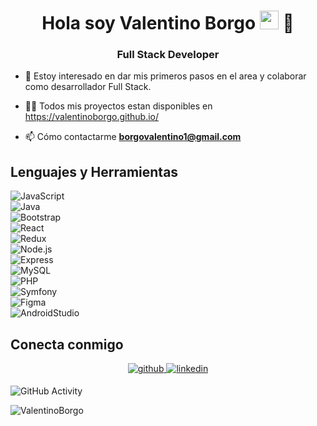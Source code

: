<h1 align="center">Hola soy Valentino Borgo <img src="https://raw.githubusercontent.com/iampavangandhi/iampavangandhi/master/gifs/Hi.gif" width="30px"> 🚀</h1>
<h3 align="center">Full Stack Developer</h3>

- 🔭 Estoy interesado en dar mis primeros pasos en el area y colaborar como desarrollador Full Stack.

- 👨‍💻 Todos mis proyectos estan disponibles en https://valentinoborgo.github.io/

- 📫 Cómo contactarme **borgovalentino1@gmail.com**

## Lenguajes y Herramientas

![JavaScript](https://img.shields.io/badge/-JavaScript-333333?style=flat&logo=javascript) </br>
 ![Java](https://img.shields.io/badge/-Java-333333?style=flat&logo=Java) </br>
 ![Bootstrap](https://img.shields.io/badge/-Bootstrap-333333?style=flat&logo=bootstrap&logoColor=563D7C) </br>
 ![React](https://img.shields.io/badge/-React-333333?style=flat&logo=react) </br>
 ![Redux](https://img.shields.io/badge/-Redux-333333?style=flat&logo=redux) </br>
 ![Node.js](https://img.shields.io/badge/-Node.js-333333?style=flat&logo=node.js) </br> 
 ![Express](https://img.shields.io/badge/-Express-333333?style=flat&logo=express) </br> 
 ![MySQL](https://img.shields.io/badge/-MySQLl-333333?style=flat&logo=MySQL) </br>
 ![PHP](https://img.shields.io/badge/-PHP-333333?style=flat&logo=PHP) </br>
 ![Symfony](https://img.shields.io/badge/-Symfony-333333?style=flat&logo=Symfony) </br>
 ![Figma](https://img.shields.io/badge/-Figma-333333?style=flat&logo=figma)</br>
 ![AndroidStudio](https://img.shields.io/badge/-AndroidStudio-333333?style=flat&logo=AndroidStudio)</br>

## Conecta conmigo 
<div align="center">
<a href="https://github.com/ValentinoBorgo" target="_blank">
<img src=https://img.shields.io/badge/github-%2324292e.svg?&style=for-the-badge&logo=github&logoColor=white alt=github style="margin-bottom: 5px;" />
</a>
<a href="https://www.linkedin.com/in/valentino-borgo-a185b2258/" target="_blank">
<img src=https://img.shields.io/badge/linkedin-%231E77B5.svg?&style=for-the-badge&logo=linkedin&logoColor=white alt=linkedin style="margin-bottom: 5px;" />
</a>
</div>

![GitHub Activity](https://github-readme-stats.vercel.app/api?username=ValentinoBorgo&show_icons=true)

<p align="left"> <img src="https://komarev.com/ghpvc/?username=ValentinoBorgo&label=Profile%20views&color=0e75b6&style=flat" alt="ValentinoBorgo" /> </p>
